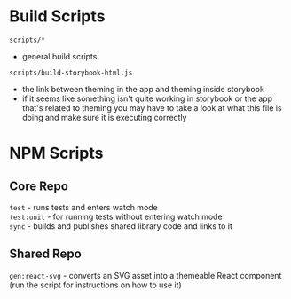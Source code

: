Build Scripts
=============

`scripts/*`  
  - general build scripts

`scripts/build-storybook-html.js`  
  - the link between theming in the app and theming inside storybook
  - if it seems like something isn't quite working in storybook or the app that's
    related to theming you may have to take a look at what this file is doing and
    make sure it is executing correctly


NPM Scripts
===========

Core Repo
---------

`test` - runs tests and enters watch mode  
`test:unit` - for running tests without entering watch mode  
`sync` - builds and publishes shared library code and links to it  

Shared Repo
-----------

`gen:react-svg` - converts an SVG asset into a themeable React component (run the script for instructions on how to use it)
